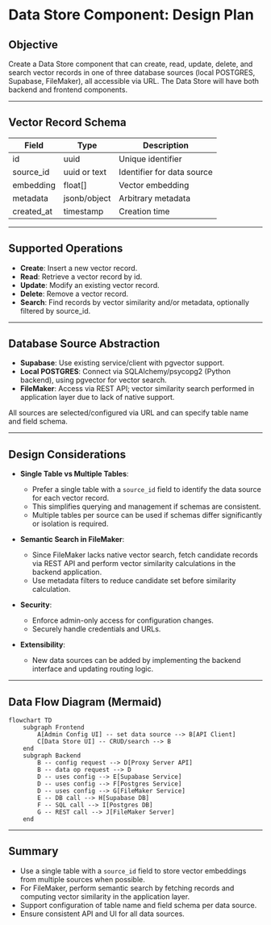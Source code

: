# Data Store Component: Design Plan

## Objective
Create a Data Store component that can create, read, update, delete, and search vector records in one of three database sources (local POSTGRES, Supabase, FileMaker), all accessible via URL. The Data Store will have both backend and frontend components.

---

## Vector Record Schema

| Field       | Type         | Description                |
|-------------|--------------|----------------------------|
| id          | uuid         | Unique identifier          |
| source_id   | uuid or text | Identifier for data source |
| embedding   | float[]      | Vector embedding           |
| metadata    | jsonb/object | Arbitrary metadata         |
| created_at  | timestamp    | Creation time              |

---

## Supported Operations
- **Create**: Insert a new vector record.
- **Read**: Retrieve a vector record by id.
- **Update**: Modify an existing vector record.
- **Delete**: Remove a vector record.
- **Search**: Find records by vector similarity and/or metadata, optionally filtered by source_id.

---

## Database Source Abstraction
- **Supabase**: Use existing service/client with pgvector support.
- **Local POSTGRES**: Connect via SQLAlchemy/psycopg2 (Python backend), using pgvector for vector search.
- **FileMaker**: Access via REST API; vector similarity search performed in application layer due to lack of native support.

All sources are selected/configured via URL and can specify table name and field schema.

---

## Design Considerations

- **Single Table vs Multiple Tables**:  
  - Prefer a single table with a `source_id` field to identify the data source for each vector record.  
  - This simplifies querying and management if schemas are consistent.  
  - Multiple tables per source can be used if schemas differ significantly or isolation is required.

- **Semantic Search in FileMaker**:  
  - Since FileMaker lacks native vector search, fetch candidate records via REST API and perform vector similarity calculations in the backend application.  
  - Use metadata filters to reduce candidate set before similarity calculation.

- **Security**:  
  - Enforce admin-only access for configuration changes.  
  - Securely handle credentials and URLs.

- **Extensibility**:  
  - New data sources can be added by implementing the backend interface and updating routing logic.

---

## Data Flow Diagram (Mermaid)

```mermaid
flowchart TD
    subgraph Frontend
        A[Admin Config UI] -- set data source --> B[API Client]
        C[Data Store UI] -- CRUD/search --> B
    end
    subgraph Backend
        B -- config request --> D[Proxy Server API]
        B -- data op request --> D
        D -- uses config --> E[Supabase Service]
        D -- uses config --> F[Postgres Service]
        D -- uses config --> G[FileMaker Service]
        E -- DB call --> H[Supabase DB]
        F -- SQL call --> I[Postgres DB]
        G -- REST call --> J[FileMaker Server]
    end
```

---

## Summary

- Use a single table with a `source_id` field to store vector embeddings from multiple sources when possible.
- For FileMaker, perform semantic search by fetching records and computing vector similarity in the application layer.
- Support configuration of table name and field schema per data source.
- Ensure consistent API and UI for all data sources.